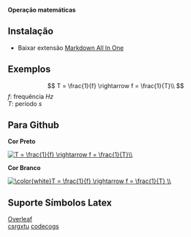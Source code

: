 **Operação matemáticas**

## Instalação

 - Baixar extensão [Markdown All In One](https://marketplace.visualstudio.com/items?itemName=yzhang.markdown-all-in-one)

## Exemplos

$$
  T = \frac{1}{f} \rightarrow f = \frac{1}{T}\\
$$
$f:$ frequência $Hz$<br/>
$T:$ período $s$<br/>


## Para Github

**Cor Preto**

<a href="https://www.codecogs.com/eqnedit.php?latex=T&space;=&space;\frac{1}{f}&space;\rightarrow&space;f&space;=&space;\frac{1}{T}\\" target="_blank"><img src="https://latex.codecogs.com/svg.latex?T&space;=&space;\frac{1}{f}&space;\rightarrow&space;f&space;=&space;\frac{1}{T}\\" title="T = \frac{1}{f} \rightarrow f = \frac{1}{T}\\" /></a>

**Cor Branco**

<a href="https://www.codecogs.com/eqnedit.php?latex=\color{white}T&space;=&space;\frac{1}{f}&space;\rightarrow&space;f&space;=&space;\frac{1}{T}&space;\\" target="_blank"><img src="https://latex.codecogs.com/svg.latex?\color{white}T&space;=&space;\frac{1}{f}&space;\rightarrow&space;f&space;=&space;\frac{1}{T}&space;\\" title="\color{white}T = \frac{1}{f} \rightarrow f = \frac{1}{T} \\" /></a>

## Suporte Símbolos Latex

[Overleaf](https://pt.overleaf.com/learn/latex/List_of_Greek_letters_and_math_symbols) <br/>
[csrgxtu](https://csrgxtu.github.io/2015/03/20/Writing-Mathematic-Fomulars-in-Markdown/)
[codecogs](https://www.codecogs.com/latex/eqneditor.php)

<script type="text/javascript" async

src="https://cdn.mathjax.org/mathjax/latest/MathJax.js?config=TeX-MML-AM_CHTML">